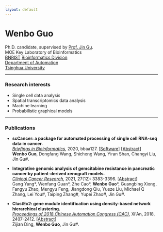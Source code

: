 ```yaml
---
layout: default
---
```


# Wenbo Guo
Ph.D. candidate, supervised by [Prof. Jin Gu](http://www.lifeome.net/glab/jgu/).    
MOE Key Laboratory of Bioinformatics   
[BNRIST](http://www.tnlist.org.cn/) [Bioinformatics Division](http://bioinfo.au.tsinghua.edu.cn/)   
[Department of Automation](http://www.tsinghua.edu.cn/publish/au/index.html)   
[Tsinghua University](http://www.tsinghua.edu.cn/)  



-------------------

### Research interests
*  Single cell data analysis
*  Spatial transcriptomics  data analysis
*  Machine learning 
*  Probabilistic graphical models

----------------------

###  Publications
* **scCancer: a package for automated processing of single cell RNA-seq data in cancer.**     
  _<u>Briefings in Bioinformatics</u>_, 2020, bbaa127. [[Software](http://lifeome.net/software/sccancer/)]  [[Abstract](https://doi.org/10.1093/bib/bbaa127)]   
  **Wenbo Guo**, Dongfang Wang, Shicheng Wang, Yiran Shan, Changyi Liu,  Jin Gu#.

  

* **Integrative genomic analysis of gemcitabine resistance in pancreatic cancer by patient-derived xenograft models.**   
  _<u>Clinical Cancer Research</u>_, 2021,  27(12): 3383-3396.  [[Abstract](https://clincancerres.aacrjournals.org/content/early/2021/03/04/1078-0432.CCR-19-3975)]    
  Gang Yang\*, Wenfang Guan\*, Zhe Cao\*, **Wenbo Guo**\*, Guangbing Xiong, Fangyu Zhao, Mengyu Feng, Jiangdong Qiu, Yueze Liu, Michael Q Zhang, Lei You#, Taiping Zhang#, Yupei Zhao#, Jin Gu#.

  

*  **ClustEx2: gene module identification using density-based network hierarchical clustering.**   
_<u>Proceedings of 2018 Chinese Automation Congress (CAC)</u>_, Xi'An, 2018, 2407-2412. [[Abstract](https://doi.org/10.1109/CAC.2018.8623442)]      
Zijian Ding, **Wenbo Guo**,  Jin Gu#.
